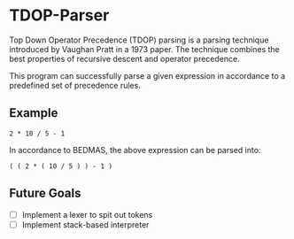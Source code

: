 # TDOP-Parser

Top Down Operator Precedence (TDOP) parsing is a parsing technique introduced by Vaughan Pratt in a 1973 paper. 
The technique combines the best properties of recursive descent and operator precedence.

This program can successfully parse a given expression in accordance to a predefined set of precedence rules.

## Example
```
2 * 10 / 5 - 1
```
In accordance to BEDMAS, the above expression can be parsed into:
```
( ( 2 * ( 10 / 5 ) ) - 1 )
```

## Future Goals
- [ ] Implement a lexer to spit out tokens
- [ ] Implement stack-based interpreter
